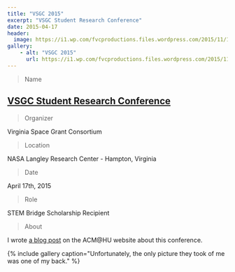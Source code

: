 ```yaml
---
title: "VSGC 2015"
excerpt: "VSGC Student Research Conference"
date: 2015-04-17
header:
  image: https://i1.wp.com/fvcproductions.files.wordpress.com/2015/11/17247649195_4b1578d460_b.jpg
gallery:
    - alt: "VSGC 2015"
      url: https://i1.wp.com/fvcproductions.files.wordpress.com/2015/11/17247649195_4b1578d460_b.jpg
---
```


> Name

## <a title="VSGC Student Research Conference" href="http://www.vsgc.odu.edu/src/" target="_blank">VSGC Student Research Conference</a>

> Organizer

Virginia Space Grant Consortium

> Location

NASA Langley Research Center - Hampton, Virginia

> Date

April 17th, 2015

> Role

STEM Bridge Scholarship Recipient

> About

I wrote <a href="https://huacm.wordpress.com/2015/04/23/vsgc-student-research-conference-2015/" title="ACM@HU" target="_blank">a blog post</a> on the ACM@HU website about this conference.

{% include gallery caption="Unfortunately, the only picture they took of me was one of my back." %}